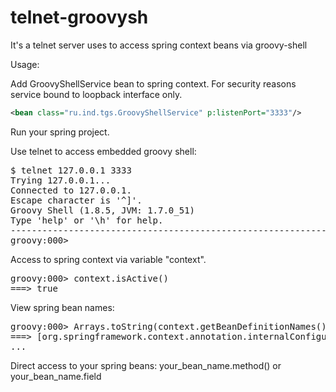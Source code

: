 telnet-groovysh
===============

It's a telnet server uses to access spring context beans via groovy-shell


Usage:

Add GroovyShellService bean to spring context.
For security reasons service bound to loopback interface only.

```xml
<bean class="ru.ind.tgs.GroovyShellService" p:listenPort="3333"/>
```


Run your spring project.

Use telnet to access embedded groovy shell:

<pre>
$ telnet 127.0.0.1 3333
Trying 127.0.0.1...
Connected to 127.0.0.1.
Escape character is '^]'.
Groovy Shell (1.8.5, JVM: 1.7.0_51)
Type 'help' or '\h' for help.
-----------------------------------------------------------------------------------------------------------------------------------------------------------------------------------------------------------------
groovy:000>
</pre>

Access to spring context via variable "context".

<pre>
groovy:000> context.isActive()
===> true
</pre>

View spring bean names:

<pre>
groovy:000> Arrays.toString(context.getBeanDefinitionNames())
===> [org.springframework.context.annotation.internalConfigurationAnnotationProcessor, ...
...
</pre>

Direct access to your spring beans: your_bean_name.method() or your_bean_name.field
